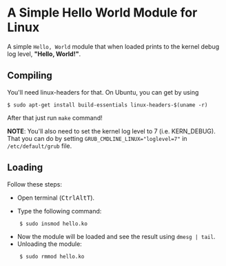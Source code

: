 # A Simple Hello World Module for Linux
A simple `Hello, World` module that when loaded prints to the kernel debug log level, __"Hello, World!"__.

## Compiling
You'll need linux-headers for that. On Ubuntu, you can get by using

```
$ sudo apt-get install build-essentials linux-headers-$(uname -r)
```

After that just run `make` command!

__NOTE__: You'll also need to set the kernel log level to 7 (i.e. KERN_DEBUG). That you can do by setting `GRUB_CMDLINE_LINUX="loglevel=7"` in `/etc/default/grub` file.

## Loading
Follow these steps:

* Open terminal (<kbd>Ctrl</kbd><kbd>Alt</kbd><kbd>T</kbd>).

* Type the following command:
```
    $ sudo insmod hello.ko
```

* Now the module will be loaded and see the result using `dmesg | tail`.
* Unloading the module:
```
    $ sudo rmmod hello.ko
```

